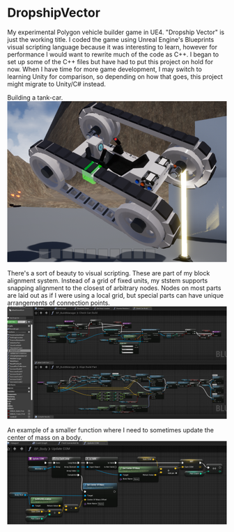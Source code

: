 # DropshipVector
My experimental Polygon vehicle builder game in UE4. "Dropship Vector" is just the working title.
I coded the game using Unreal Engine's Blueprints visual scripting language because it was interesting to learn, however for performance I would want to rewrite much of the code as C++.
I began to set up some of the C++ files but have had to put this project on hold for now. 
When I have time for more game development, I may switch to learning Unity for comparison, so depending on how that goes, this project might migrate to Unity/C# instead.

Building a tank-car. 
![](images/screenshot01.png)

There's a sort of beauty to visual scripting. These are part of my block alignment system. Instead of a grid of fixed units, my ststem supports snapping alignment to the closest of arbitrary nodes. Nodes on most parts are laid out as if I were using a local grid, but special parts can have unique arrangements of connection points. 
![](images/screenshot02.png)

An example of a smaller function where I need to sometimes update the center of mass on a body.
![](images/screenshot03.png)
